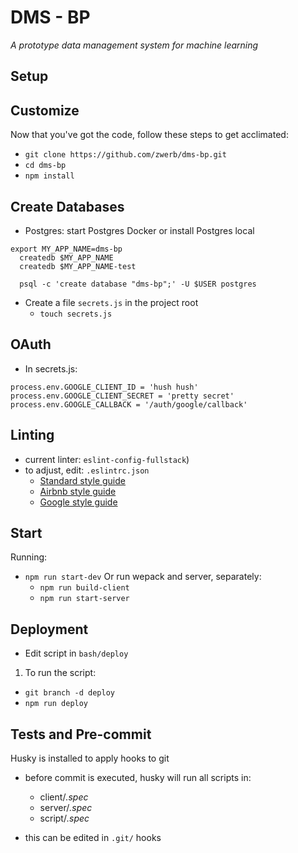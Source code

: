 # DMS - BP

_A prototype data management system for machine learning_

## Setup

## Customize

Now that you've got the code, follow these steps to get acclimated:

* `git clone https://github.com/zwerb/dms-bp.git`
* `cd dms-bp`
* `npm install`

## Create Databases

* Postgres: start Postgres Docker or install Postgres local

```
export MY_APP_NAME=dms-bp
  createdb $MY_APP_NAME
  createdb $MY_APP_NAME-test

  psql -c 'create database "dms-bp";' -U $USER postgres
```

* Create a file `secrets.js` in the project root
  * `touch secrets.js`

## OAuth

* In secrets.js:

```
process.env.GOOGLE_CLIENT_ID = 'hush hush'
process.env.GOOGLE_CLIENT_SECRET = 'pretty secret'
process.env.GOOGLE_CALLBACK = '/auth/google/callback'
```

## Linting

* current linter: `eslint-config-fullstack`)
* to adjust, edit: `.eslintrc.json`
  * [Standard style guide](https://standardjs.com/)
  * [Airbnb style guide](https://github.com/airbnb/javascript)
  * [Google style guide](https://google.github.io/styleguide/jsguide.html)

## Start

Running:

* `npm run start-dev` Or run wepack and server, separately:
  * `npm run build-client`
  * `npm run start-server`

## Deployment

* Edit script in `bash/deploy`

1.  To run the script:

* `git branch -d deploy`
* `npm run deploy`

## Tests and Pre-commit

Husky is installed to apply hooks to git

* before commit is executed, husky will run all scripts in:

  * client/_.spec_
  * server/_.spec_
  * script/_.spec_

* this can be edited in `.git/` hooks
